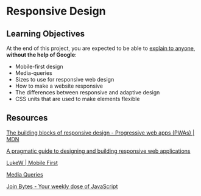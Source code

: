 # Responsive Design

## Learning Objectives

At the end of this project, you are expected to be able to [explain to anyone](https://intranet.hbtn.io/rltoken/FHDjzdN697D9N8pRTdp6ZQ), **without the help of Google**:

- Mobile-first design
- Media-queries
- Sizes to use for responsive web design
- How to make a website responsive
- The differences between responsive and adaptive design
- CSS units that are used to make elements flexible

## Resources

[The building blocks of responsive design - Progressive web apps (PWAs) | MDN](https://developer.mozilla.org/en-US/docs/Web/Progressive_web_apps/Responsive/responsive_design_building_blocks)

[A pragmatic guide to designing and building responsive web applications](https://developerlife.com/2019/08/25/guide-to-building-responsive-web-apps/)

[](https://fredericgonzalo.com/en/2017/03/01/understanding-the-difference-between-mobile-first-adaptive-and-responsive-design/)

[LukeW | Mobile First](https://www.lukew.com/ff/entry.asp?933)

[Media Queries](https://mediaqueri.es/)

[Join Bytes - Your weekly dose of JavaScript](https://bytes.dev/?s=rwd)
